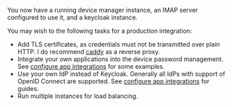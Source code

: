 You now have a running device manager instance, 
an IMAP server configured to use it, and a keycloak instance.

You may wish to the following tasks for a production integration:

  - Add TLS certificates, as credentials must not be transmitted over plain HTTP.
    I do recommend [caddy](https://caddyserver.com/) as a reverse proxy.
  - Integrate your own applications into the device password management.
    See [configure app integrations](../how-to/app-integration.md) for some examples. 
  - Use your own IdP instead of Keycloak.
    Generally all IdPs with support of OpenID Connect are supported.
    See [configure app integrations](../how-to/app-integration.md) for guides.
  - Run multiple instances for load balancing.